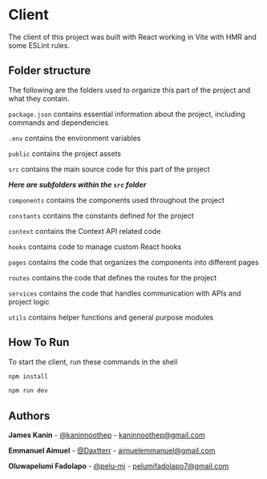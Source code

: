 # Client

The client of this project was built with React working in Vite with HMR and some ESLint rules.

## Folder structure

The following are the folders used to organize this part of the project and what they contain.

`package.json` contains essential information about the project, including commands and dependencies

`.env` contains the environment variables

`public` contains the project assets

`src` contains the main source code for this part of the project

**_Here are subfolders within the `src` folder_**

`components` contains the components used throughout the project

`constants` contains the constants defined for the project

`context` contains the Context API related code

`hooks` contains code to manage custom React hooks

`pages` contains the code that organizes the components into different pages

`routes` contains the code that defines the routes for the project

`services` contains the code that handles communication with APIs and project logic

`utils` contains helper functions and general purpose modules

## How To Run

To start the client, run these commands in the shell

```sh
npm install
```

```sh
npm run dev
```

<!-- CONTACT -->

## Authors

**James Kanin** - [@kaninnoothep](https://github.com/kaninnoothep) - [kaninnoothep@gmail.com](mailto:kaninnoothep@gmail.com)

**Emmanuel Aimuel** - [@Daxtterr](https://github.com/Daxtterr) - [aimuelemmanuel@gmail.com](mailto:aimuelemmanuel@gmail.com)

**Oluwapelumi Fadolapo** - [@pelu-mi](https://twitter.com/your_username) - pelumifadolapo7@gmail.com
